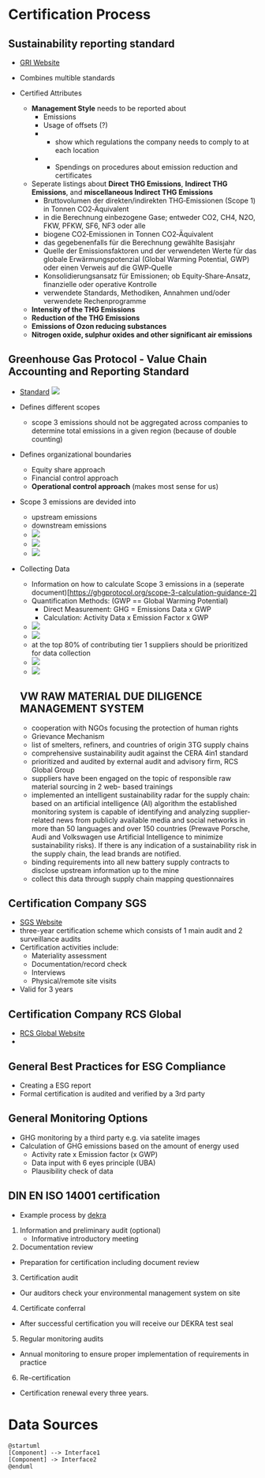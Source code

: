 # Certification Process

## Sustainability reporting standard
- [GRI Website](https://www.globalreporting.org/standards/media/1684/german-gri-305-emissions-2016.pdf)
- Combines multible standards 

- Certified Attributes
  - **Management Style** needs to be reported about
    - Emissions
    - Usage of offsets (?)
    - + show which regulations the company needs to comply to at each location
    - + Spendings on procedures about emission reduction and certificates
  - Seperate listings about **Direct THG Emissions**, **Indirect THG Emissions**, and **miscellaneous Indirect THG Emissions**
    - Bruttovolumen der direkten/indirekten THG‐Emissionen (Scope 1) in Tonnen CO2‐Äquivalent
    - in die Berechnung einbezogene Gase; entweder CO2, CH4, N2O, FKW, PFKW, SF6, NF3 oder alle
    - biogene CO2‐Emissionen in Tonnen CO2‐Äquivalent
    - das gegebenenfalls für die Berechnung gewählte Basisjahr
    -  Quelle der Emissionsfaktoren und der verwendeten Werte für das globale Erwärmungspotenzial (Global Warming Potential, GWP) oder einen Verweis auf die GWP‐Quelle
    -  Konsolidierungsansatz für Emissionen; ob Equity‐Share‐Ansatz, finanzielle oder operative Kontrolle
    -  verwendete Standards, Methodiken, Annahmen und/oder verwendete Rechenprogramme
  - **Intensity of the THG Emissions**
  - **Reduction of the THG Emissions**
  - **Emissions of Ozon reducing substances**
  - **Nitrogen oxide, sulphur oxides and other significant air emissions**

## Greenhouse Gas Protocol - Value Chain Accounting and Reporting Standard
- [Standard](https://ghgprotocol.org/sites/default/files/standards/Corporate-Value-Chain-Accounting-Reporing-Standard_041613_2.pdf)
![](resources/GHG_protocol_scopes.png)
- Defines different scopes 
  - scope 3 emissions should not be aggregated across companies to determine total emissions in a given region (because of double counting)
- Defines organizational boundaries
  - Equity share approach
  - Financial control approach
  - **Operational control approach** (makes most sense for us)
- Scope 3 emissions are devided into 
  - upstream emissions
  - downstream emissions
  - ![](resources/GHG_protocol_up_downstream.png)
  - ![](resources/GHG_protocol_time_boundary.png)
  - ![](resources/GHG_protocol_relevant_activities.png)
- Collecting Data
  - Information on how to calculate Scope 3 emissions in a (seperate document)[https://ghgprotocol.org/scope-3-calculation-guidance-2] 
  - Quantification Methods: (GWP == Global Warming Potential)
    - Direct Measurement: GHG = Emissions Data x GWP
    - Calculation: Activity Data x Emission Factor x GWP
  - ![](resources/GHG_protocol_data_quality_indicators.png)
  - ![](resources/GHG_protocol_data_quality_rating.png)
  - at the top 80% of contributing tier 1 suppliers should be prioritized for data collection
  - ![](resources/GHG_protocol_supply_chain_emissions_allocation_1.png)
  - ![](resources/GHG_protocol_supply_chain_emissions_allocation_2.png)
  
  ## VW RAW MATERIAL DUE DILIGENCE MANAGEMENT SYSTEM
  - cooperation with NGOs focusing the protection of human rights
  - Grievance Mechanism 
  - list of smelters, refiners, and countries of origin 3TG supply chains
  - comprehensive sustainability audit against the CERA 4in1 standard
  - prioritized and audited by external audit and advisory firm, RCS Global Group
  - suppliers have been engaged on the topic of responsible raw material sourcing in 2 web- based trainings
  - implemented an intelligent sustainability radar for the supply chain: based on an artificial intelligence (AI) algorithm the established monitoring system is capable of identifying and analyzing supplier-related news from publicly available media and social networks in more than 50 languages and over 150 countries (Prewave Porsche, Audi and Volkswagen use Artificial Intelligence to minimize sustainability risks). If there is any indication of a sustainability risk in the supply chain, the lead brands are notified.
  - binding requirements into all new battery supply contracts to disclose upstream information up to the mine
  - collect this data through supply chain mapping questionnaires

## Certification Company SGS
- [SGS Website](https://www.sgs.com/en/services/esg-certification)
- three-year certification scheme which consists of 1 main audit and 2 surveillance audits
- Certification activities include:
  - Materiality assessment
  - Documentation/record check
  - Interviews
  - Physical/remote site visits
- Valid for 3 years 

## Certification Company RCS Global
- [RCS Global Website](https://www.rcsglobal.com/)
- 

## General Best Practices for ESG Compliance
- Creating a ESG report 
- Formal certification is audited and verified by a 3rd party

## General Monitoring Options
- GHG monitoring by a third party e.g. via satelite images
- Calculation of GHG emissions based on the amount of energy used
  - Activity rate x Emission factor (x GWP)
  - Data input with 6 eyes principle (UBA)
  - Plausibility check of data

## DIN EN ISO 14001 certification
- Example process by [dekra](https://www.dekra.com/en/iso-14001/#elementnull00)
1. Information and preliminary audit (optional)
   - Informative introductory meeting
2. Documentation review
  - Preparation for certification including document review
3. Certification audit
  - Our auditors check your environmental management system on site
4. Certificate conferral
  - After successful certification you will receive our DEKRA test seal
5. Regular monitoring audits
  - Annual monitoring to ensure proper implementation of requirements in practice
6. Re-certification
  - Certification renewal every three years. 

# Data Sources
```plantuml
@startuml
[Component] --> Interface1
[Component] -> Interface2
@enduml
```
